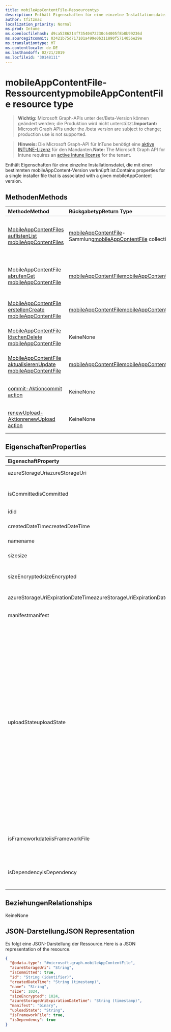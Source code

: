 ```yaml
---
title: mobileAppContentFile-Ressourcentyp
description: Enthält Eigenschaften für eine einzelne Installationsdatei, die mit einer bestimmten mobileAppContent-Version verknüpft ist.
author: tfitzmac
localization_priority: Normal
ms.prod: Intune
ms.openlocfilehash: d9ca5286214f73540472230c64005f8b8b99236d
ms.sourcegitcommit: 03421b75d717101a499e0b311890f5714056e29e
ms.translationtype: MT
ms.contentlocale: de-DE
ms.lasthandoff: 02/21/2019
ms.locfileid: "30148111"
---
```

# <a name="mobileappcontentfile-resource-type"></a><span data-ttu-id="cc212-103">mobileAppContentFile-Ressourcentyp</span><span class="sxs-lookup"><span data-stu-id="cc212-103">mobileAppContentFile resource type</span></span>

> <span data-ttu-id="cc212-104">**Wichtig:** Microsoft Graph-APIs unter der/Beta-Version können geändert werden; die Produktion wird nicht unterstützt.</span><span class="sxs-lookup"><span data-stu-id="cc212-104">**Important:** Microsoft Graph APIs under the /beta version are subject to change; production use is not supported.</span></span>

> <span data-ttu-id="cc212-105">**Hinweis:** Die Microsoft Graph-API für InTune benötigt eine [aktive INTUNE-Lizenz](https://go.microsoft.com/fwlink/?linkid=839381) für den Mandanten.</span><span class="sxs-lookup"><span data-stu-id="cc212-105">**Note:** The Microsoft Graph API for Intune requires an [active Intune license](https://go.microsoft.com/fwlink/?linkid=839381) for the tenant.</span></span>

<span data-ttu-id="cc212-106">Enthält Eigenschaften für eine einzelne Installationsdatei, die mit einer bestimmten mobileAppContent-Version verknüpft ist.</span><span class="sxs-lookup"><span data-stu-id="cc212-106">Contains properties for a single installer file that is associated with a given mobileAppContent version.</span></span>

## <a name="methods"></a><span data-ttu-id="cc212-107">Methoden</span><span class="sxs-lookup"><span data-stu-id="cc212-107">Methods</span></span>
|<span data-ttu-id="cc212-108">Methode</span><span class="sxs-lookup"><span data-stu-id="cc212-108">Method</span></span>|<span data-ttu-id="cc212-109">Rückgabetyp</span><span class="sxs-lookup"><span data-stu-id="cc212-109">Return Type</span></span>|<span data-ttu-id="cc212-110">Beschreibung</span><span class="sxs-lookup"><span data-stu-id="cc212-110">Description</span></span>|
|:---|:---|:---|
|[<span data-ttu-id="cc212-111">MobileAppContentFiles auflisten</span><span class="sxs-lookup"><span data-stu-id="cc212-111">List mobileAppContentFiles</span></span>](../api/intune-apps-mobileappcontentfile-list.md)|<span data-ttu-id="cc212-112">[mobileAppContentFile](../resources/intune-apps-mobileappcontentfile.md)-Sammlung</span><span class="sxs-lookup"><span data-stu-id="cc212-112">[mobileAppContentFile](../resources/intune-apps-mobileappcontentfile.md) collection</span></span>|<span data-ttu-id="cc212-113">Auflisten von Eigenschaften und Beziehungen der [mobileAppContentFile](../resources/intune-apps-mobileappcontentfile.md)-Objekte.</span><span class="sxs-lookup"><span data-stu-id="cc212-113">List properties and relationships of the [mobileAppContentFile](../resources/intune-apps-mobileappcontentfile.md) objects.</span></span>|
|[<span data-ttu-id="cc212-114">MobileAppContentFile abrufen</span><span class="sxs-lookup"><span data-stu-id="cc212-114">Get mobileAppContentFile</span></span>](../api/intune-apps-mobileappcontentfile-get.md)|[<span data-ttu-id="cc212-115">mobileAppContentFile</span><span class="sxs-lookup"><span data-stu-id="cc212-115">mobileAppContentFile</span></span>](../resources/intune-apps-mobileappcontentfile.md)|<span data-ttu-id="cc212-116">Lesen von Eigenschaften und Beziehungen des [mobileAppContentFile](../resources/intune-apps-mobileappcontentfile.md)-Objekts.</span><span class="sxs-lookup"><span data-stu-id="cc212-116">Read properties and relationships of the [mobileAppContentFile](../resources/intune-apps-mobileappcontentfile.md) object.</span></span>|
|[<span data-ttu-id="cc212-117">MobileAppContentFile erstellen</span><span class="sxs-lookup"><span data-stu-id="cc212-117">Create mobileAppContentFile</span></span>](../api/intune-apps-mobileappcontentfile-create.md)|[<span data-ttu-id="cc212-118">mobileAppContentFile</span><span class="sxs-lookup"><span data-stu-id="cc212-118">mobileAppContentFile</span></span>](../resources/intune-apps-mobileappcontentfile.md)|<span data-ttu-id="cc212-119">Erstellen eines neuen [mobileAppContentFile](../resources/intune-apps-mobileappcontentfile.md)-Objekts.</span><span class="sxs-lookup"><span data-stu-id="cc212-119">Create a new [mobileAppContentFile](../resources/intune-apps-mobileappcontentfile.md) object.</span></span>|
|[<span data-ttu-id="cc212-120">MobileAppContentFile löschen</span><span class="sxs-lookup"><span data-stu-id="cc212-120">Delete mobileAppContentFile</span></span>](../api/intune-apps-mobileappcontentfile-delete.md)|<span data-ttu-id="cc212-121">Keine</span><span class="sxs-lookup"><span data-stu-id="cc212-121">None</span></span>|<span data-ttu-id="cc212-122">Löscht ein [mobileAppContentFile](../resources/intune-apps-mobileappcontentfile.md)-Objekt.</span><span class="sxs-lookup"><span data-stu-id="cc212-122">Deletes a [mobileAppContentFile](../resources/intune-apps-mobileappcontentfile.md).</span></span>|
|[<span data-ttu-id="cc212-123">MobileAppContentFile aktualisieren</span><span class="sxs-lookup"><span data-stu-id="cc212-123">Update mobileAppContentFile</span></span>](../api/intune-apps-mobileappcontentfile-update.md)|[<span data-ttu-id="cc212-124">mobileAppContentFile</span><span class="sxs-lookup"><span data-stu-id="cc212-124">mobileAppContentFile</span></span>](../resources/intune-apps-mobileappcontentfile.md)|<span data-ttu-id="cc212-125">Aktualisieren der Eigenschaften eines [MobileAppContentFile](../resources/intune-apps-mobileappcontentfile.md)-Objekts.</span><span class="sxs-lookup"><span data-stu-id="cc212-125">Update the properties of a [mobileAppContentFile](../resources/intune-apps-mobileappcontentfile.md) object.</span></span>|
|[<span data-ttu-id="cc212-126">commit-Aktion</span><span class="sxs-lookup"><span data-stu-id="cc212-126">commit action</span></span>](../api/intune-apps-mobileappcontentfile-commit.md)|<span data-ttu-id="cc212-127">Keine</span><span class="sxs-lookup"><span data-stu-id="cc212-127">None</span></span>|<span data-ttu-id="cc212-128">Führt einen Commit für eine Datei einer bestimmten App aus.</span><span class="sxs-lookup"><span data-stu-id="cc212-128">Commits a file of a given app.</span></span>|
|[<span data-ttu-id="cc212-129">renewUpload-Aktion</span><span class="sxs-lookup"><span data-stu-id="cc212-129">renewUpload action</span></span>](../api/intune-apps-mobileappcontentfile-renewupload.md)|<span data-ttu-id="cc212-130">Keine</span><span class="sxs-lookup"><span data-stu-id="cc212-130">None</span></span>|<span data-ttu-id="cc212-131">Erneuert den SAS-URI für einen Anwendungsdateiupload.</span><span class="sxs-lookup"><span data-stu-id="cc212-131">Renews the SAS URI for an application file upload.</span></span>|

## <a name="properties"></a><span data-ttu-id="cc212-132">Eigenschaften</span><span class="sxs-lookup"><span data-stu-id="cc212-132">Properties</span></span>
|<span data-ttu-id="cc212-133">Eigenschaft</span><span class="sxs-lookup"><span data-stu-id="cc212-133">Property</span></span>|<span data-ttu-id="cc212-134">Typ</span><span class="sxs-lookup"><span data-stu-id="cc212-134">Type</span></span>|<span data-ttu-id="cc212-135">Beschreibung</span><span class="sxs-lookup"><span data-stu-id="cc212-135">Description</span></span>|
|:---|:---|:---|
|<span data-ttu-id="cc212-136">azureStorageUri</span><span class="sxs-lookup"><span data-stu-id="cc212-136">azureStorageUri</span></span>|<span data-ttu-id="cc212-137">String</span><span class="sxs-lookup"><span data-stu-id="cc212-137">String</span></span>|<span data-ttu-id="cc212-138">Azure Storage-URI</span><span class="sxs-lookup"><span data-stu-id="cc212-138">The Azure Storage URI.</span></span>|
|<span data-ttu-id="cc212-139">isCommitted</span><span class="sxs-lookup"><span data-stu-id="cc212-139">isCommitted</span></span>|<span data-ttu-id="cc212-140">Boolean</span><span class="sxs-lookup"><span data-stu-id="cc212-140">Boolean</span></span>|<span data-ttu-id="cc212-141">Wert, der angibt, ob für die Datei ein Commit ausgeführt wurde</span><span class="sxs-lookup"><span data-stu-id="cc212-141">A value indicating whether the file is committed.</span></span>|
|<span data-ttu-id="cc212-142">id</span><span class="sxs-lookup"><span data-stu-id="cc212-142">id</span></span>|<span data-ttu-id="cc212-143">Zeichenfolge</span><span class="sxs-lookup"><span data-stu-id="cc212-143">String</span></span>|<span data-ttu-id="cc212-144">ID der Datei</span><span class="sxs-lookup"><span data-stu-id="cc212-144">The File Id.</span></span>|
|<span data-ttu-id="cc212-145">createdDateTime</span><span class="sxs-lookup"><span data-stu-id="cc212-145">createdDateTime</span></span>|<span data-ttu-id="cc212-146">DateTimeOffset</span><span class="sxs-lookup"><span data-stu-id="cc212-146">DateTimeOffset</span></span>|<span data-ttu-id="cc212-147">Datum und Uhrzeit der Erstellung der Datei</span><span class="sxs-lookup"><span data-stu-id="cc212-147">The time the file was created.</span></span>|
|<span data-ttu-id="cc212-148">name</span><span class="sxs-lookup"><span data-stu-id="cc212-148">name</span></span>|<span data-ttu-id="cc212-149">Zeichenfolge</span><span class="sxs-lookup"><span data-stu-id="cc212-149">String</span></span>|<span data-ttu-id="cc212-150">Name der Datei</span><span class="sxs-lookup"><span data-stu-id="cc212-150">the file name.</span></span>|
|<span data-ttu-id="cc212-151">size</span><span class="sxs-lookup"><span data-stu-id="cc212-151">size</span></span>|<span data-ttu-id="cc212-152">Int64</span><span class="sxs-lookup"><span data-stu-id="cc212-152">Int64</span></span>|<span data-ttu-id="cc212-153">Größe der Datei vor der Verschlüsselung</span><span class="sxs-lookup"><span data-stu-id="cc212-153">The size of the file prior to encryption.</span></span>|
|<span data-ttu-id="cc212-154">sizeEncrypted</span><span class="sxs-lookup"><span data-stu-id="cc212-154">sizeEncrypted</span></span>|<span data-ttu-id="cc212-155">Int64</span><span class="sxs-lookup"><span data-stu-id="cc212-155">Int64</span></span>|<span data-ttu-id="cc212-156">Größe der Datei nach der Verschlüsselung</span><span class="sxs-lookup"><span data-stu-id="cc212-156">The size of the file after encryption.</span></span>|
|<span data-ttu-id="cc212-157">azureStorageUriExpirationDateTime</span><span class="sxs-lookup"><span data-stu-id="cc212-157">azureStorageUriExpirationDateTime</span></span>|<span data-ttu-id="cc212-158">DateTimeOffset</span><span class="sxs-lookup"><span data-stu-id="cc212-158">DateTimeOffset</span></span>|<span data-ttu-id="cc212-159">Datum und Uhrzeit des Ablaufs des Azure Storage-URI</span><span class="sxs-lookup"><span data-stu-id="cc212-159">The time the Azure storage Uri expires.</span></span>|
|<span data-ttu-id="cc212-160">manifest</span><span class="sxs-lookup"><span data-stu-id="cc212-160">manifest</span></span>|<span data-ttu-id="cc212-161">Binär</span><span class="sxs-lookup"><span data-stu-id="cc212-161">Binary</span></span>|<span data-ttu-id="cc212-162">Manifestinformationen</span><span class="sxs-lookup"><span data-stu-id="cc212-162">The manifest information.</span></span>|
|<span data-ttu-id="cc212-163">uploadState</span><span class="sxs-lookup"><span data-stu-id="cc212-163">uploadState</span></span>|[<span data-ttu-id="cc212-164">mobileAppContentFileUploadState</span><span class="sxs-lookup"><span data-stu-id="cc212-164">mobileAppContentFileUploadState</span></span>](../resources/intune-apps-mobileappcontentfileuploadstate.md)|<span data-ttu-id="cc212-165">Status der aktuellen Uploadanforderung.</span><span class="sxs-lookup"><span data-stu-id="cc212-165">The state of the current upload request.</span></span> <span data-ttu-id="cc212-166">Mögliche Werte sind: `success`, `transientError`, `error`, `unknown`, `azureStorageUriRequestSuccess`, `azureStorageUriRequestPending`, `azureStorageUriRequestFailed`, `azureStorageUriRequestTimedOut`, `azureStorageUriRenewalSuccess`, `azureStorageUriRenewalPending`, `azureStorageUriRenewalFailed`, `azureStorageUriRenewalTimedOut`, `commitFileSuccess`, `commitFilePending`, `commitFileFailed` und `commitFileTimedOut`.</span><span class="sxs-lookup"><span data-stu-id="cc212-166">Possible values are: `success`, `transientError`, `error`, `unknown`, `azureStorageUriRequestSuccess`, `azureStorageUriRequestPending`, `azureStorageUriRequestFailed`, `azureStorageUriRequestTimedOut`, `azureStorageUriRenewalSuccess`, `azureStorageUriRenewalPending`, `azureStorageUriRenewalFailed`, `azureStorageUriRenewalTimedOut`, `commitFileSuccess`, `commitFilePending`, `commitFileFailed`, `commitFileTimedOut`.</span></span>|
|<span data-ttu-id="cc212-167">isFrameworkdatei</span><span class="sxs-lookup"><span data-stu-id="cc212-167">isFrameworkFile</span></span>|<span data-ttu-id="cc212-168">Boolescher Wert</span><span class="sxs-lookup"><span data-stu-id="cc212-168">Boolean</span></span>|<span data-ttu-id="cc212-169">Ein Wert, der angibt, ob es sich bei der Datei um eine frameworkdatei handelt.</span><span class="sxs-lookup"><span data-stu-id="cc212-169">A value indicating whether the file is a framework file.</span></span>|
|<span data-ttu-id="cc212-170">isDependency</span><span class="sxs-lookup"><span data-stu-id="cc212-170">isDependency</span></span>|<span data-ttu-id="cc212-171">Boolescher Wert</span><span class="sxs-lookup"><span data-stu-id="cc212-171">Boolean</span></span>|<span data-ttu-id="cc212-172">Gibt an, ob die Inhaltsdatei eine Abhängigkeit für die Hauptinhaltsdatei ist.</span><span class="sxs-lookup"><span data-stu-id="cc212-172">Whether the content file is a dependency for the main content file.</span></span>|

## <a name="relationships"></a><span data-ttu-id="cc212-173">Beziehungen</span><span class="sxs-lookup"><span data-stu-id="cc212-173">Relationships</span></span>
<span data-ttu-id="cc212-174">Keine</span><span class="sxs-lookup"><span data-stu-id="cc212-174">None</span></span>

## <a name="json-representation"></a><span data-ttu-id="cc212-175">JSON-Darstellung</span><span class="sxs-lookup"><span data-stu-id="cc212-175">JSON Representation</span></span>
<span data-ttu-id="cc212-176">Es folgt eine JSON-Darstellung der Ressource.</span><span class="sxs-lookup"><span data-stu-id="cc212-176">Here is a JSON representation of the resource.</span></span>
<!-- {
  "blockType": "resource",
  "keyProperty": "id",
  "@odata.type": "microsoft.graph.mobileAppContentFile"
}
-->
``` json
{
  "@odata.type": "#microsoft.graph.mobileAppContentFile",
  "azureStorageUri": "String",
  "isCommitted": true,
  "id": "String (identifier)",
  "createdDateTime": "String (timestamp)",
  "name": "String",
  "size": 1024,
  "sizeEncrypted": 1024,
  "azureStorageUriExpirationDateTime": "String (timestamp)",
  "manifest": "binary",
  "uploadState": "String",
  "isFrameworkFile": true,
  "isDependency": true
}
```




